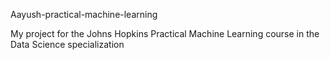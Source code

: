Aayush-practical-machine-learning

My project for the Johns Hopkins Practical Machine Learning course in the Data Science specialization
